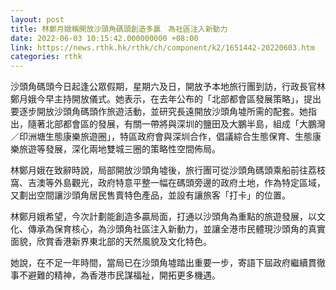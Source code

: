 ```yaml
---
layout: post
title: 林鄭月娥稱開放沙頭角碼頭創造多贏　為社區注入新動力
date: 2022-06-03 10:15:42.000000000 +08:00
link: https://news.rthk.hk/rthk/ch/component/k2/1651442-20220603.htm
categories: rthk
---
```


沙頭角碼頭今日起逢公眾假期，星期六及日，開放予本地旅行團到訪，行政長官林鄭月娥今早主持開放儀式。她表示，在去年公布的「北部都會區發展策略」，提出要逐步開放沙頭角碼頭作旅遊活動，並研究長遠開放沙頭角墟所需的配套。她指出，隨著北部都會區的發展，有關一帶將與深圳的鹽田及大鵬半島，組成「大鵬灣／印洲塘生態康樂旅遊圈」，特區政府會與深圳合作，倡議綜合生態保育、生態康樂旅遊等發展，深化兩地雙城三圈的策略性空間佈局。

林鄭月娥在致辭時說，局部開放沙頭角墟後，旅行團可從沙頭角碼頭乘船前往荔枝窩、吉澳等外島觀光，政府特意平整一幅在碼頭旁邊的政府土地，作為特定區域，又劃出空間讓沙頭角居民售賣特色產品，並設有讓旅客「打卡」的位置。

林鄭月娥希望，今次計劃能創造多贏局面，打通以沙頭角為重點的旅遊發展，以文化、傳承為保育核心，為沙頭角社區注入新動力，並讓全港市民體現沙頭角的真實面貌，欣賞香港新界東北部的天然風貌及文化特色。

她說，在不足一年時間，當局已在沙頭角墟踏出重要一步，寄語下屆政府繼續貫徹事不避難的精神，為香港市民謀福祉，開拓更多機遇。
